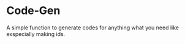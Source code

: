 # Code-Gen
A simple function to generate codes for anything what you need like exspecially making ids.

